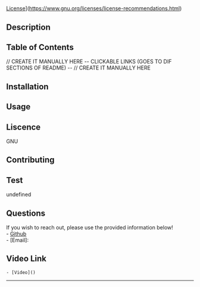 # 
[License](https://img.shields.io/badge/License-GNU-green.svg)](https://www.gnu.org/licenses/license-recommendations.html)

## Description


## Table of Contents
// CREATE IT MANUALLY HERE
    -- CLICKABLE LINKS (GOES TO DIF SECTIONS OF README) --
// CREATE IT MANUALLY HERE
## Installation


## Usage


## Liscence
GNU

## Contributing


## Test
undefined

## Questions
If you wish to reach out, please use the provided information below! <br/>
    - [Github](https://github.com/) <br/>
    - [Email]: 

## Video Link 
    - [Video]()

---
